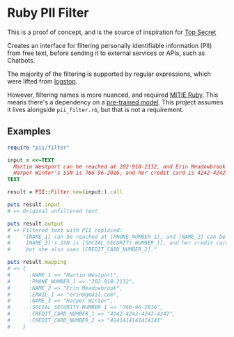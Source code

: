 # Ruby PII Filter

This is a proof of concept, and is the source of inspiration for [Top Secret](https://github.com/thoughtbot/top_secret)

Creates an interface for filtering personally identifiable information (PII)
from free text, before sending it to external services or APIs, such as
Chatbots.

The majority of the filtering is supported by regular expressions, which were
lifted from [logstop][1].

However, filtering names is more nuanced, and required [MITIE Ruby][2]. This
means there's a dependency on a [pre-trained model][3]. This project assumes it
lives alongside `pii_filter.rb`, but that is not a requirement.

## Examples

```ruby
require "pii/filter"

input = <<~TEXT
  Martin Westport can be reached at 202-918-2132, and Erin Meadowbrook can be reached at erin@gmail.com.
  Harper Winter's SSN is 766-96-2016, and her credit card is 4242-4242-4242-4242, but she also uses 4141414141414141.
TEXT

result = PII::Filter.new(input:).call

puts result.input
# => Original unfiltered text

puts result.output
# => Filtered text with PII replaced:
#    "[NAME_1] can be reached at [PHONE_NUMBER_1], and [NAME_2] can be reached at [EMAIL_1].
#     [NAME_3]'s SSN is [SOCIAL_SECURITY_NUMBER_1], and her credit card is [CREDIT_CARD_NUMBER_1],
#     but she also uses [CREDIT_CARD_NUMBER_2]."

puts result.mapping
# => {
#      :NAME_1 => "Martin Westport",
#      :PHONE_NUMBER_1 => "202-918-2132",
#      :NAME_2 => "Erin Meadowbrook",
#      :EMAIL_1 => "erin@gmail.com",
#      :NAME_3 => "Harper Winter",
#      :SOCIAL_SECURITY_NUMBER_1 => "766-96-2016",
#      :CREDIT_CARD_NUMBER_1 => "4242-4242-4242-4242",
#      :CREDIT_CARD_NUMBER_2 => "4141414141414141"
#    }
```

[1]: https://github.com/ankane/logstop/blob/a44fe2d808444f6ad266ae7d3065bce386381619/lib/logstop.rb#L10-L18
[2]: https://github.com/ankane/mitie-ruby
[3]: https://github.com/mit-nlp/MITIE/releases/download/v0.4/MITIE-models-v0.2.tar.bz2
